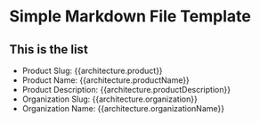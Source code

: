 # Simple Markdown File Template

## This is the list
  - Product Slug: {{architecture.product}}
  - Product Name: {{architecture.productName}}
  - Product Description: {{architecture.productDescription}}
  - Organization Slug: {{architecture.organization}}
  - Organization Name: {{architecture.organizationName}}
